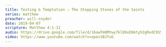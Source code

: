 ```yaml
---
title: Testing & Temptation – The Stepping Stones of the Saints
series: matthew
preacher: will-snyder
date: 2019-04-07
scripture: Matthew 4:1-11
audio: https://drive.google.com/file/d/16awTm0MYwy7klQ9xE8mtyh2gRxdC9S5J/view
video: https://www.youtube.com/watch?v=opev1BJfuG
---
```

